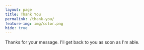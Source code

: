 ```yaml
---
layout: page
title: Thank You
permalink: /thank-you/
feature-img: img/color.png
hide: true
---
```


Thanks for your message. I'll get back to you as soon as I'm able.
